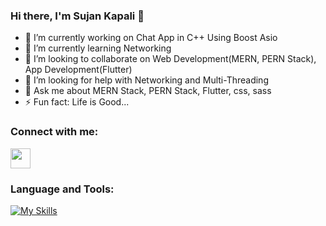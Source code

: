 ### Hi there, I'm Sujan Kapali 👋


- 🔭 I’m currently working on Chat App in C++ Using Boost Asio
- 🌱 I’m currently learning Networking
- 👯 I’m looking to collaborate on Web Development(MERN, PERN Stack), App Development(Flutter)
- 🤔 I’m looking for help with Networking and Multi-Threading
- 💬 Ask me about MERN Stack, PERN Stack, Flutter, css, sass
- ⚡ Fun fact: Life is Good...

### Connect with me:
[<img src="https://openvisualfx.com/wp-content/uploads/2019/10/linkedin-icon-logo-png-transparent.png" width="32px"/>](https://www.linkedin.com/in/sujan-kapali-78064b208/)


### Language and Tools:
[![My Skills](https://skills.thijs.gg/icons?i=html,css,js,react,nodejs,mongodb,postgres,dart,git,py&theme=light)](https://skills.thijs.gg)
